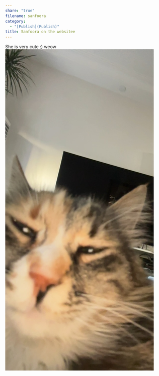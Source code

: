 ```yaml
---
share: "true"
filename: sanfoora
category:
  - "[Publish](Publish)"
title: Sanfoora on the websitee
---
```


She is very cute :) weow
![551DC825-C9AE-403B-AD88-765CBB66AB22_1_105_c.jpeg](../attachments/obsidian/551DC825-C9AE-403B-AD88-765CBB66AB22_1_105_c.jpeg)

